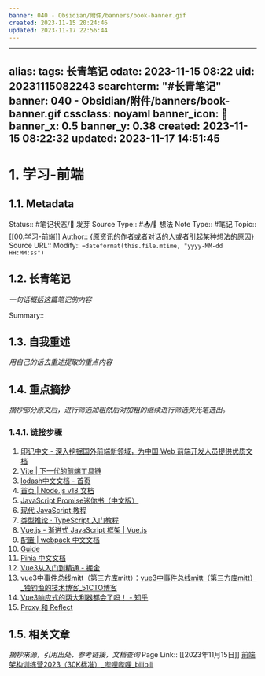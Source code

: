 ```yaml
---
banner: 040 - Obsidian/附件/banners/book-banner.gif
created: 2023-11-15 20:24:46
updated: 2023-11-17 22:56:44
---
```

---
alias: 
tags: 长青笔记
cdate: 2023-11-15 08:22
uid: 20231115082243
searchterm: "#长青笔记"
banner: 040 - Obsidian/附件/banners/book-banner.gif
cssclass: noyaml
banner_icon: 💌
banner_x: 0.5
banner_y: 0.38
created: 2023-11-15 08:22:32
updated: 2023-11-17 14:51:45
---

# 1. 学习-前端

## 1.1. Metadata

Status:: #笔记状态/🌱 发芽
Source Type:: #📥/💭 想法 
Note Type:: #笔记
Topic:: [[00.学习-前端]]
Author:: {原资讯的作者或者对话的人或者引起某种想法的原因}
Source URL::
Modify:: `=dateformat(this.file.mtime, "yyyy-MM-dd HH:MM:ss")`

## 1.2. 长青笔记

_一句话概括这篇笔记的内容_

Summary::

## 1.3. 自我重述

_用自己的话去重述提取的重点内容_

## 1.4. 重点摘抄

_摘抄部分原文后，进行筛选加粗然后对加粗的继续进行筛选荧光笔选出。_
### 1.4.1. 链接步骤
1. [印记中文 - 深入挖掘国外前端新领域，为中国 Web 前端开发人员提供优质文档](https://docschina.org/)
2. [Vite | 下一代的前端工具链](https://cn.vitejs.dev/)
3. [lodash中文文档 - 首页](http://lodash.think2011.net/)
4. [首页 | Node.js v18 文档](https://nodejs.cn/dist/latest-v18.x/docs/api/)
5. [JavaScript Promise迷你书（中文版）](http://liubin.org/promises-book/)
6. [现代 JavaScript 教程](https://zh.javascript.info/)
7. [类型推论 · TypeScript 入门教程](https://ts.xcatliu.com/basics/type-inference.html)
8. [Vue.js - 渐进式 JavaScript 框架 | Vue.js](https://cn.vuejs.org/)
9. [配置 | webpack 中文文档](https://webpack.docschina.org/configuration/#use-different-configuration-file)
10. [Guide](https://unocss.dev/guide/)
11. [Pinia 中文文档](https://pinia.web3doc.top/)
12. [Vue3从入门到精通 - 掘金](https://juejin.cn/post/7249610070718152764)
13. vue3中事件总线mitt（第三方库mitt）：[vue3中事件总线mitt（第三方库mitt）\_独钓渔的技术博客\_51CTO博客](https://blog.51cto.com/lenglingx/6388437)
14. [Vue3响应式的两大利器都会了吗！ - 知乎](https://zhuanlan.zhihu.com/p/599606562)
15. [Proxy 和 Reflect](https://zh.javascript.info/proxy#proxy-de-ju-xian-xing)
## 1.5. 相关文章

_摘抄来源，引用出处，参考链接，文档查询_
Page Link::
[[2023年11月15日]]
[前端架构训练营2023（30K标准）\_哔哩哔哩\_bilibili](https://www.bilibili.com/video/BV1XH4y1i7vY/?spm_id_from=333.880.my_history.page.click)

